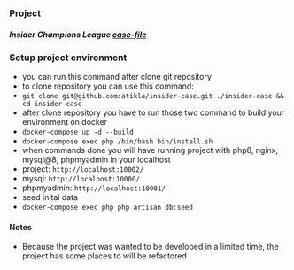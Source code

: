 ### Project
##### Insider Champions League [case-file](https://github.com/atikla/insider-case/blob/master/InsiderOnlineProject.pdf)

### Setup project environment
- you can run this command after clone git repository
- to clone repository you can use this command:
- ``git clone git@github.com:atikla/insider-case.git ./insider-case && cd insider-case ``
- after clone repository you have to run those two command to build your environment on docker
- ``docker-compose up -d --build``
- ``docker-compose exec php /bin/bash bin/install.sh``
- when commands done you will have running project with php8, nginx, mysql@8, phpmyadmin in your localhost
- project: ``http://localhost:10002/``
- mysql: ``http://localhost:10000/``
- phpmyadmin: ``http://localhost:10001/``
- seed inital data
- ``docker-compose exec php php artisan db:seed``

#### Notes
- Because the project was wanted to be developed in a limited time, the project has some places to will be refactored
